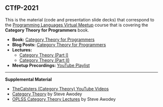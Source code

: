 ## CTfP-2021

This is the material (code and presentation slide decks) that correspond to the [Programming Languages Virtual Meetup](https://www.meetup.com/Programming-Languages-Toronto-Meetup/) course that is covering the **Category Theory for Programmers** book.

- **Book:** [Category Theory for Programmers](https://github.com/hmemcpy/milewski-ctfp-pdf)
- **Blog Posts:** [Category Theory for Programmers](https://bartoszmilewski.com/2014/10/28/category-theory-for-programmers-the-preface/)
- **Lectures:** 
   - [Category Theory (Part I)](https://www.youtube.com/playlist?list=PLbgaMIhjbmEnaH_LTkxLI7FMa2HsnawM_)
   - [Category Theory (Part II)](https://www.youtube.com/playlist?list=PLbgaMIhjbmElia1eCEZNvsVscFef9m0dm)
- **Meetup Precordings:** [YouTube Playlist](https://www.youtube.com/playlist?list=PLVFrD1dmDdvcjCQDPhExqP56jqxp0Ssn_)

____

**Supplemental Material**
- [TheCatsters (Category Theory) YouTube Videos](https://www.youtube.com/user/TheCatsters/videos)
- [Category Theory](https://www.amazon.ca/Category-Theory-Steve-Awodey/dp/0199237182) by Steve Awodey
- [OPLSS Category Theory Lectures](https://youtu.be/ZKmodCApZwk) by Steve Awodey
